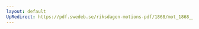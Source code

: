 ```yaml
---
layout: default
UpRedirect: https://pdf.swedeb.se/riksdagen-motions-pdf/1868/mot_1868__ak__00008/mot_1868__ak__00008_001.pdf
---
```


